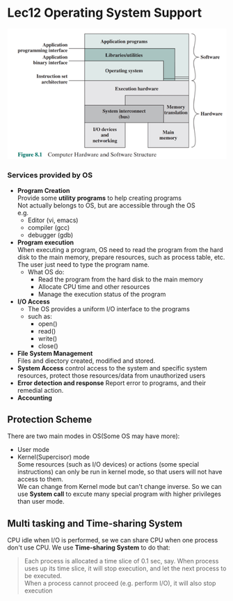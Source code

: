 # Lec12 Operating System Support

![alt text](image-8.png)

### Services provided by OS
+ **Program Creation**  
  Provide some **utility programs** to help creating programs   
  Not actually belongs to OS, but are accessible through the OS   
  e.g.  
    + Editor (vi, emacs)
    + compiler (gcc) 
    + debugger (gdb)
+ **Program execution**      
    When executing a program, OS need to read the program from the hard disk to the main memory, prepare resources, such as process table, etc.    
    The user just need to type the program name.  
    + What OS do:  
      + Read the program from the hard disk to the main memory
      + Allocate CPU time and other resources
      + Manage the execution status of the program
+ **I/O Access**  
    + The OS provides a uniform I/O interface to the programs
    + such as:
      + open()
      + read()
      + write()
      + close()
+ **File System Management**  
  Files and diectory created, modified and stored.
+ **System Access**
  control access to the system and specific system resources, protect those resources/data from unauthorized users
+ **Error detection and response**
  Report error to programs, and their remedial action.
+ **Accounting**

## Protection Scheme
There are two main modes in OS(Some OS may have more):
+ User mode
+ Kernel(Supercisor) mode   
Some resources (such as I/O devices) or actions (some special instructions) can only be run in kernel mode, so that users will not have access to them.  
We can change from Kernel mode but can't change inverse. So we can use **System call** to excute many special program with higher privileges than user mode.  

## Multi tasking and Time-sharing System
CPU idle when I/O is performed, se we can share CPU when one process don't use CPU. We use **Time-sharing System** to do that:  
>Each process is allocated a time slice of 0.1 sec, say. When process uses up its time slice, it will stop execution, and let the next process to be executed.  
When a process cannot proceed (e.g. perform I/O), it will also stop execution   

